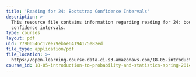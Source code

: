 ```yaml
---
title: 'Reading for 24: Bootstrap Confidence Intervals'
description: >-
  This resource file contains information regarding reading for 24: bootstrap
  confidence intervals.
type: courses
layout: pdf
uid: 77906546c17ee79eb6e64194175e82ed
file_type: application/pdf
file_location: >-
  https://open-learning-course-data-ci.s3.amazonaws.com/18-05-introduction-to-probability-and-statistics-spring-2014/77906546c17ee79eb6e64194175e82ed_MIT18_05S14_Reading24.pdf
course_id: 18-05-introduction-to-probability-and-statistics-spring-2014
---
```

